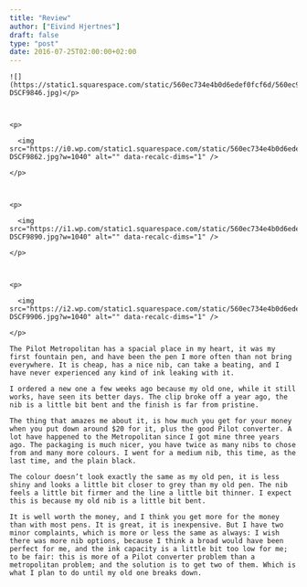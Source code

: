 ```yaml
---
title: "Review"
author: ["Eivind Hjertnes"]
draft: false
type: "post"
date: 2016-07-25T02:00:00+02:00
---
```


```text
![](https://static1.squarespace.com/static/560ec734e4b0d6edef0fcf6d/560ec965e4b023d2c257ab18/5795a694893fc05f7311e7a4/1469425318568/20160725-DSCF9846.jpg)</p>



<p>

  <img src="https://i0.wp.com/static1.squarespace.com/static/560ec734e4b0d6edef0fcf6d/560ec965e4b023d2c257ab18/5795a6948419c25e8f09ed2b/1469425323778/20160725-DSCF9862.jpg?w=1040" alt="" data-recalc-dims="1" />

</p>



<p>

  <img src="https://i1.wp.com/static1.squarespace.com/static/560ec734e4b0d6edef0fcf6d/560ec965e4b023d2c257ab18/5795a6a2d1758ec97e86733c/1469425338602/20160725-DSCF9890.jpg?w=1040" alt="" data-recalc-dims="1" />

</p>



<p>

  <img src="https://i2.wp.com/static1.squarespace.com/static/560ec734e4b0d6edef0fcf6d/560ec965e4b023d2c257ab18/5795a6a7e4fcb50843964261/1469425336762/20160725-DSCF9906.jpg?w=1040" alt="" data-recalc-dims="1" />

</p>
```

<div class="HTML">
  <div></div>

<p>

</div>

```text
The Pilot Metropolitan has a spacial place in my heart, it was my first fountain pen, and have been the pen I more often than not bring everywhere. It is cheap, has a nice nib, can take a beating, and I have never experienced any kind of ink leaking with it.
```

<div class="HTML">
  <div></div>

</p>

</div>

<div class="HTML">
  <div></div>

<p>

</div>

```text
I ordered a new one a few weeks ago because my old one, while it still works, have seen its better days. The clip broke off a year ago, the nib is a little bit bent and the finish is far from pristine.
```

<div class="HTML">
  <div></div>

</p>

</div>

<div class="HTML">
  <div></div>

<p>

</div>

```text
The thing that amazes me about it, is how much you get for your money when you put down around $20 for it, plus the good Pilot converter. A lot have happened to the Metropolitan since I got mine three years ago. The packaging is much nicer, you have twice as many nibs to chose from and many more colours. I went for a medium nib, this time, as the last time, and the plain black.
```

<div class="HTML">
  <div></div>

</p>

</div>

<div class="HTML">
  <div></div>

<p>

</div>

```text
The colour doesn’t look exactly the same as my old pen, it is less shiny and looks a little bit closer to grey than my old pen. The nib feels a little bit firmer and the line a little bit thinner. I expect this is because my old nib is a little bit bent.
```

<div class="HTML">
  <div></div>

</p>

</div>

<div class="HTML">
  <div></div>

<p>

</div>

```text
It is well worth the money, and I think you get more for the money than with most pens. It is great, it is inexpensive. But I have two minor complaints, which is more or less the same as always: I wish there was more nib options, because I think a broad would have been perfect for me, and the ink capacity is a little bit too low for me; to be fair: this is more of a Pilot converter problem than a metropolitan problem; and the solution is to get two of them. Which is what I plan to do until my old one breaks down.
```

<div class="HTML">
  <div></div>

</p>

</div>
